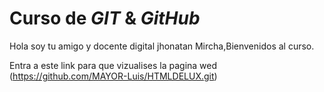 # Curso de _GIT_ & _GitHub_

Hola soy tu amigo y docente digital jhonatan Mircha,Bienvenidos al curso.

Entra a este link para que vizualises la pagina wed (https://github.com/MAYOR-Luis/HTMLDELUX.git) 